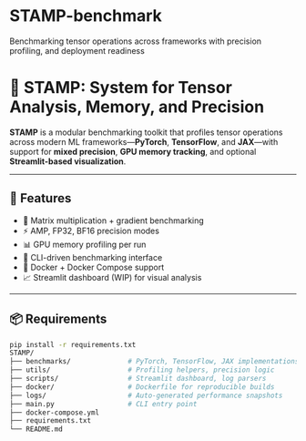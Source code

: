 # STAMP-benchmark
Benchmarking tensor operations across frameworks with precision profiling, and deployment readiness
# 🧪 STAMP: System for Tensor Analysis, Memory, and Precision

**STAMP** is a modular benchmarking toolkit that profiles tensor operations across modern ML frameworks—**PyTorch**, **TensorFlow**, and **JAX**—with support for **mixed precision**, **GPU memory tracking**, and optional **Streamlit-based visualization**.

---

## 🚀 Features
- 🔄 Matrix multiplication + gradient benchmarking
- ⚡ AMP, FP32, BF16 precision modes
- 📊 GPU memory profiling per run
- 🐍 CLI-driven benchmarking interface
- 🐳 Docker + Docker Compose support
- 📈 Streamlit dashboard (WIP) for visual analysis

---

## 📦 Requirements

```bash
pip install -r requirements.txt
STAMP/
├── benchmarks/              # PyTorch, TensorFlow, JAX implementations
├── utils/                   # Profiling helpers, precision logic
├── scripts/                 # Streamlit dashboard, log parsers
├── docker/                  # Dockerfile for reproducible builds
├── logs/                    # Auto-generated performance snapshots
├── main.py                  # CLI entry point
├── docker-compose.yml
├── requirements.txt
└── README.md
